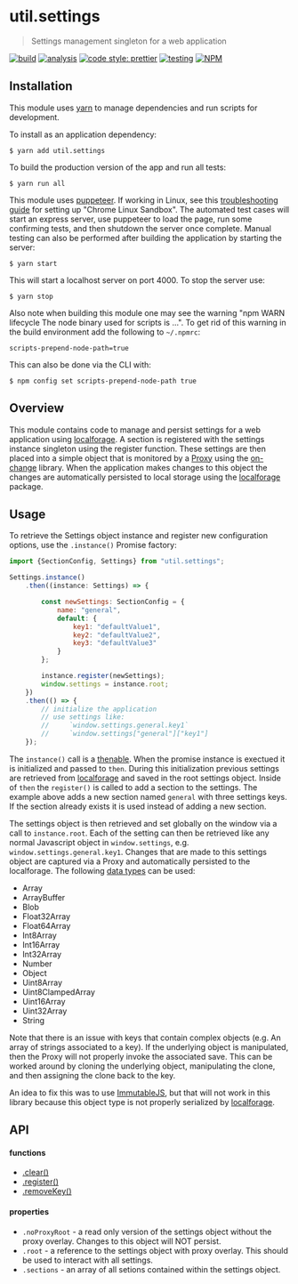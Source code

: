 # util.settings

> Settings management singleton for a web application

[![build](https://github.com/jmquigley/util.settings/workflows/build/badge.svg)](https://github.com/jmquigley/util.settings/actions)
[![analysis](https://img.shields.io/badge/analysis-tslint-9cf.svg)](https://palantir.github.io/tslint/)
[![code style: prettier](https://img.shields.io/badge/code_style-prettier-ff69b4.svg?style=flat-square)](https://github.com/prettier/prettier)
[![testing](https://img.shields.io/badge/testing-jest-blue.svg)](https://facebook.github.io/jest/)
[![NPM](https://img.shields.io/npm/v/util.settings.svg)](https://www.npmjs.com/package/util.settings)


## Installation

This module uses [yarn](https://yarnpkg.com/en/) to manage dependencies and run scripts for development.

To install as an application dependency:
```
$ yarn add util.settings
```

To build the production version of the app and run all tests:
```
$ yarn run all
```

This module uses [puppeteer](https://github.com/GoogleChrome/puppeteer).  If working in Linux, see this [troubleshooting guide](https://github.com/GoogleChrome/puppeteer/blob/master/docs/troubleshooting.md) for setting up "Chrome Linux Sandbox".  The automated test cases will start an express server, use puppeteer to load the page, run some confirming tests, and then shutdown the server once complete.  Manual testing can also be performed after building the application by starting the server:

```
$ yarn start
```

This will start a localhost server on port 4000.  To stop the server use:

```
$ yarn stop
```

Also note when building this module one may see the warning "npm WARN lifecycle The node binary used for scripts is ...".  To get rid of this warning in the build environment add the following to `~/.npmrc`:

```
scripts-prepend-node-path=true
```

This can also be done via the CLI with:

```
$ npm config set scripts-prepend-node-path true
```

## Overview
This module contains code to manage and persist settings for a web application using [localforage](https://localforage.github.io/localForage/).  A section is registered with the settings instance singleton using the register function.  These settings are then placed into a simple object that is monitored by a [Proxy](https://developer.mozilla.org/en-US/docs/Web/JavaScript/Reference/Global_Objects/Proxy) using the [on-change](https://github.com/sindresorhus/on-change) library.  When the application makes changes to this object the changes are automatically persisted to local storage using the [localforage](https://localforage.github.io/localForage/) package.


## Usage

To retrieve the Settings object instance and register new configuration options, use the `.instance()` Promise factory:

```javascript
import {SectionConfig, Settings} from "util.settings";

Settings.instance()
    .then((instance: Settings) => {

        const newSettings: SectionConfig = {
		    name: "general",
		    default: {
			    key1: "defaultValue1",
			    key2: "defaultValue2",
			    key3: "defaultValue3"
            }
        };

        instance.register(newSettings);
        window.settings = instance.root;
    })
    .then(() => {
        // initialize the application
        // use settings like:
        //     `window.settings.general.key1`
        //     `window.settings["general"]["key1"]
    });
```

The `instance()` call is a [thenable](https://developer.mozilla.org/en-US/docs/Web/JavaScript/Reference/Global_Objects/Promise/then).  When the promise instance is exectued it is initialized and passed to `then`.  During this initialization previous settings are retrieved from [localforage](https://localforage.github.io/localForage/) and saved in the root settings object.  Inside of `then` the `register()` is called to add a section to the settings.  The example above adds a new section named `general` with three settings keys.  If the section already exists it is used instead of adding a new section.

The settings object is then retrieved and set globally on the window via a call to `instance.root`.  Each of the setting can then be retrieved like any normal Javascript object in `window.settings`, e.g. `window.settings.general.key1`.  Changes that are made to this settings object are captured via a Proxy and automatically persisted to the localforage.  The following [data types](https://localforage.github.io/localForage/#data-api-setitem) can be used:

- Array
- ArrayBuffer
- Blob
- Float32Array
- Float64Array
- Int8Array
- Int16Array
- Int32Array
- Number
- Object
- Uint8Array
- Uint8ClampedArray
- Uint16Array
- Uint32Array
- String

Note that there is an issue with keys that contain complex objects (e.g. An array of strings associated to a key).  If the underlying object is manipulated, then the Proxy will not properly invoke the associated save.  This can be worked around by cloning the underlying object, manipulating the clone, and then assigning the clone back to the key.

An idea to fix this was to use [ImmutableJS](https://github.com/immutable-js/immutable-js), but that will not work in this library because this object type is not properly serialized by [localforage](https://localforage.github.io/localForage/).


## API

#### functions

- [.clear()](docs/index.md#module_Settings.Settings+clear)
- [.register()](docs/index.md#module_Settings.Settings+register)
- [.removeKey()](docs/index.md#module_Settings.Settings+removeKey)

#### properties

- `.noProxyRoot` - a read only version of the settings object without the proxy overlay.  Changes to this object will NOT persist.
- `.root` - a reference to the settings object with proxy overlay.  This should be used to interact with all settings.
- `.sections` - an array of all setions contained within the settings object.
